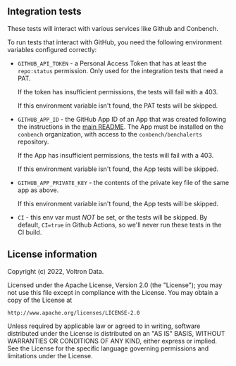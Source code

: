 Integration tests
-----------------

These tests will interact with various services like Github and Conbench.

To run tests that interact with GitHub, you need the following environment variables
configured correctly:

- `GITHUB_API_TOKEN` - a Personal Access Token that has at least the `repo:status`
    permission. Only used for the integration tests that need a PAT.

    If the token has insufficient permissions, the tests will fail with a 403.

    If this environment variable isn't found, the PAT tests will be skipped.
- `GITHUB_APP_ID` - the GitHub App ID of an App that was created following the
    instructions in the
    [main README](../../README.md#creating-a-github-app-to-work-with-benchalerts).
    The App must be installed on the `conbench` organization, with access to the
    `conbench/benchalerts` repository.

    If the App has insufficient permissions, the tests will fail with a 403.

    If this environment variable isn't found, the App tests will be skipped.
- `GITHUB_APP_PRIVATE_KEY` - the contents of the private key file of the same app as
    above.

    If this environment variable isn't found, the App tests will be skipped.
- `CI` - this env var must *NOT* be set, or the tests will be skipped. By default,
    `CI=true` in Github Actions, so we'll never run these tests in the CI build.

License information
-------------------

Copyright (c) 2022, Voltron Data.

Licensed under the Apache License, Version 2.0 (the "License");
you may not use this file except in compliance with the License.
You may obtain a copy of the License at

    http://www.apache.org/licenses/LICENSE-2.0

Unless required by applicable law or agreed to in writing, software
distributed under the License is distributed on an "AS IS" BASIS,
WITHOUT WARRANTIES OR CONDITIONS OF ANY KIND, either express or implied.
See the License for the specific language governing permissions and
limitations under the License.
